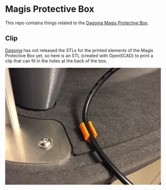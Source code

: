 # Magis Protective Box

This repo contains things related to the [Dagoma Magis Protective Box](https://dagoma.fr/start/magis/caisson/start.html). 

## Clip

[Dagoma](https://dagoma.fr) has not released the STLs for the printed elements of the Magis Protective Box yet, so here is an STL (created with OpenSCAD) to print a clip that can fit in the holes at the back of the box.

![Clip](clip.jpg)
